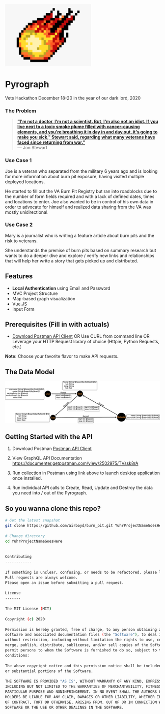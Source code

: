 ![fire](https://raw.githubusercontent.com/airboyd/burn_pit/main/fireball.png)

# Pyrograph

Vets Hackathon December 18-20 in the year of our dark lord, 2020


### The Problem

> [**“I'm not a doctor, I'm not a scientist. But, I'm also not an idiot. If you live next to a toxic smoke plume filled with cancer-causing elements, and you're breathing it in day in and day out, it's going to make you sick," Stewart said, regarding what many veterans have faced since returning from war.”**](https://www.npr.org/2020/09/16/913376758/jon-stewart-uses-his-celebrity-to-bring-attention-to-vets-exposed-to-burn-pits)<br>
> — Jon Stewart

### Use Case 1

Joe is a veteran who separated from the military 6 years ago and is looking for more information about burn pit exposure, having visited multiple deployed locations.

He started to fill out the VA Burn Pit Registry but ran into roadblocks due to the number of form fields required and with a lack of defined dates, times and locations to enter. Joe also wanted to be in control of his own data in order to advocate for himself and realized data sharing from the VA was mostly unidirectional.

### Use Case 2

Mary is a journalist who is writing a feature article about burn pits and the risk to veterans. 

She understands the premise of burn pits based on summary research but wants to do a deeper dive and explore / verify new links and relationships that will help her write a story that gets picked up and distributed.


Features
--------

- **Local Authentication** using Email and Password
- MVC Project Structure
- Map-based graph visualization
- Vue.JS
- Input Form


Prerequisites (Fill in with actuals)
-------------

- [Download Postman API Client](https://www.postman.com/product/rest-client/)
OR 
Use CURL from command line
OR 
Leverage your HTTP Request library of choice (Httpie, Python Requests, etc.)

**Note:** Choose your favorite flavor to make API requests.


The Data Model
---------------
![data-model](https://raw.githubusercontent.com/airboyd/burn_pit/main/burn-pit-data-model.png)



Getting Started with the API
---------------
1. Download Postman [Postman API Client](https://www.postman.com/product/rest-client/)

2. View GraphQL API Documentation https://documenter.getpostman.com/view/2502975/TVssk8rA

3. Run collection in Postman using link above to launch desktop application once installed.

4. Run individual API calls to Create, Read, Update and Destroy the data you need into / out of the Pyrograph.



So you wanna clone this repo?
---------------

```bash
# Get the latest snapshot
git clone https://github.com/airboyd/burn_pit.git YuhrProjectNameGoesHere

# Change directory
cd YuhrProjectNameGoesHere


Contributing
------------

If something is unclear, confusing, or needs to be refactored, please let us know. 
Pull requests are always welcome. 
Please open an issue before submitting a pull request.

License
-------

The MIT License (MIT)

Copyright (c) 2020

Permission is hereby granted, free of charge, to any person obtaining a copy of this 
software and associated documentation files (the "Software"), to deal in the Software 
without restriction, including without limitation the rights to use, copy, modify, 
merge, publish, distribute, sublicense, and/or sell copies of the Software, and to 
permit persons to whom the Software is furnished to do so, subject to the following 
conditions:

The above copyright notice and this permission notice shall be included in all copies 
or substantial portions of the Software.

THE SOFTWARE IS PROVIDED "AS IS", WITHOUT WARRANTY OF ANY KIND, EXPRESS OR IMPLIED, 
INCLUDING BUT NOT LIMITED TO THE WARRANTIES OF MERCHANTABILITY, FITNESS FOR A 
PARTICULAR PURPOSE AND NONINFRINGEMENT. IN NO EVENT SHALL THE AUTHORS OR COPYRIGHT 
HOLDERS BE LIABLE FOR ANY CLAIM, DAMAGES OR OTHER LIABILITY, WHETHER IN AN ACTION 
OF CONTRACT, TORT OR OTHERWISE, ARISING FROM, OUT OF OR IN CONNECTION WITH THE 
SOFTWARE OR THE USE OR OTHER DEALINGS IN THE SOFTWARE.
